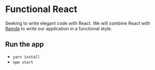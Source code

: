 # Functional React

Seeking to write elegant code with React. We will combine React with
[Ramda](http://ramdajs.com/) to write our application in a functional style.

## Run the app

* `yarn install`
* `npm start`

